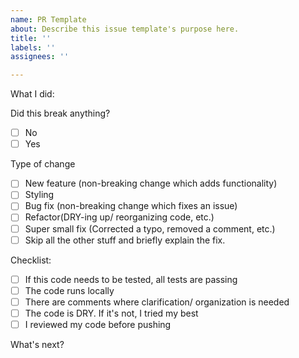 ```yaml
---
name: PR Template
about: Describe this issue template's purpose here.
title: ''
labels: ''
assignees: ''

---
```


What I did:

Did this break anything?

- [ ] No
- [ ]  Yes

Type of change

- [ ] New feature (non-breaking change which adds functionality)
- [ ]  Styling 
- [ ]  Bug fix (non-breaking change which fixes an issue)
- [ ]  Refactor(DRY-ing up/ reorganizing code, etc.)
- [ ]  Super small fix (Corrected a typo, removed a comment, etc.)
- [ ]  Skip all the other stuff and briefly explain the fix.

Checklist:

- [ ]  If this code needs to be tested, all tests are passing
- [ ]  The code runs locally
- [ ]  There are comments where clarification/ organization is needed
- [ ]  The code is DRY. If it's not, I tried my best
- [ ]  I reviewed my code before pushing

What's next?
